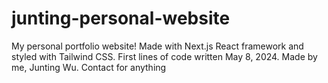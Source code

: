 # junting-personal-website
My personal portfolio website! Made with Next.js React framework and styled with Tailwind CSS. First lines of code written May 8, 2024. Made by me, Junting Wu. Contact for anything
